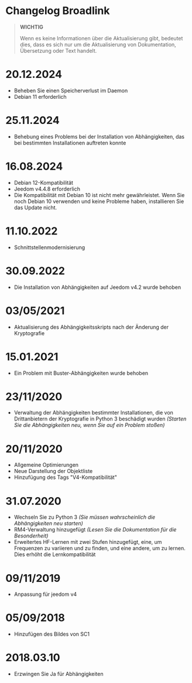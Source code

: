 # Changelog Broadlink

>**WICHTIG**
>
>Wenn es keine Informationen über die Aktualisierung gibt, bedeutet dies, dass es sich nur um die Aktualisierung von Dokumentation, Übersetzung oder Text handelt.

# 20.12.2024

- Beheben Sie einen Speicherverlust im Daemon
- Debian 11 erforderlich

# 25.11.2024

- Behebung eines Problems bei der Installation von Abhängigkeiten, das bei bestimmten Installationen auftreten konnte

# 16.08.2024

- Debian 12-Kompatibilität
- Jeedom v4.4.8 erforderlich
- Die Kompatibilität mit Debian 10 ist nicht mehr gewährleistet. Wenn Sie noch Debian 10 verwenden und keine Probleme haben, installieren Sie das Update nicht.

# 11.10.2022

- Schnittstellenmodernisierung

# 30.09.2022

- Die Installation von Abhängigkeiten auf Jeedom v4.2 wurde behoben

# 03/05/2021

- Aktualisierung des Abhängigkeitsskripts nach der Änderung der Kryptografie

# 15.01.2021

- Ein Problem mit Buster-Abhängigkeiten wurde behoben

# 23/11/2020

- Verwaltung der Abhängigkeiten bestimmter Installationen, die von Drittanbietern der Kryptografie in Python 3 beschädigt wurden *(Starten Sie die Abhängigkeiten neu, wenn Sie auf ein Problem stoßen)*

# 20/11/2020

- Allgemeine Optimierungen
- Neue Darstellung der Objektliste
- Hinzufügung des Tags "V4-Kompatibilität"

# 31.07.2020

- Wechseln Sie zu Python 3 *(Sie müssen wahrscheinlich die Abhängigkeiten neu starten)*
- RM4-Verwaltung hinzugefügt *(Lesen Sie die Dokumentation für die Besonderheit)*
- Erweitertes HF-Lernen mit zwei Stufen hinzugefügt, eine, um Frequenzen zu variieren und zu finden, und eine andere, um zu lernen. Dies erhöht die Lernkompatibilität

# 09/11/2019

- Anpassung für jeedom v4

# 05/09/2018

- Hinzufügen des Bildes von SC1

# 2018.03.10

- Erzwingen Sie Ja für Abhängigkeiten
